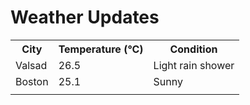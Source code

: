 # Weather Updates

<!-- WEATHER-UPDATE-START -->
<table><tr><th>City</th><th>Temperature (°C)</th><th>Condition</th></tr><tr><td>Valsad</td><td>26.5</td><td>Light rain shower</td></tr><tr><td>Boston</td><td>25.1</td><td>Sunny</td></tr><tr><td></td><td></td><td></td></tr></table>
<!-- WEATHER-UPDATE-END -->
